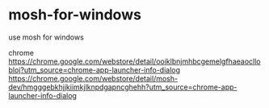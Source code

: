 mosh-for-windows
================

use mosh for windows<br />

chrome<br />
https://chrome.google.com/webstore/detail/ooiklbnjmhbcgemelgfhaeaocllobloj?utm_source=chrome-app-launcher-info-dialog<br />
https://chrome.google.com/webstore/detail/mosh-dev/hmgggebkhjjkiimkjlknpdgapncghehh?utm_source=chrome-app-launcher-info-dialog
